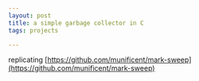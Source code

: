 ```yaml
---
layout: post
title: a simple garbage collector in C
tags: projects 

---
```



replicating [https://github.com/munificent/mark-sweep](https://github.com/munificent/mark-sweep) 

<script src="https://gist.github.com/selimslab/1a7250e45ad8543cf3a7ca08d664e5b4.js"></script>